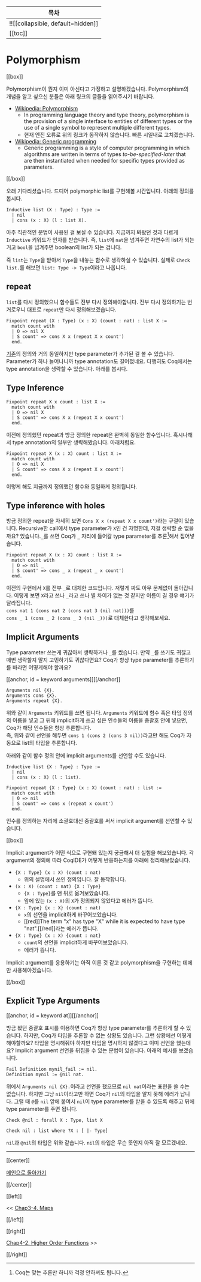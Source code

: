 | 목차 |
|-------------------|
|!![[collapsible, default=hidden]]  |
|[[toc]]|

# Polymorphism

[[box]]

Polymorphism이 뭔지 이미 아신다고 가정하고 설명하겠습니다. Polymorphism의 개념을 알고 싶으신 분들은 아래 링크의 글들을 읽어주시기 바랍니다.

- [Wikipedia: Polymorphism](https://en.wikipedia.org/wiki/Polymorphism_(computer_science))
  - In programming language theory and type theory, polymorphism is the provision of a single interface to entities of different types or the use of a single symbol to represent multiple different types.
  - 현재 엔진 오류로 위의 링크가 동작하지 않습니다. 빠른 시일내로 고치겠습니다.
- [Wikipedia: Generic programming](https://en.wikipedia.org/wiki/Generic_programming)
  - Generic programming is a style of computer programming in which algorithms are written in terms of types *to-be-specified-later* that are then instantiated when needed for specific types provided as parameters.

[[/box]]

오래 기다리셨습니다. 드디어 polymorphic list를 구현해볼 시간입니다. 아래의 정의를 봅시다.

```coq, line_num
Inductive list (X : Type) : Type :=
  | nil
  | cons (x : X) (l : list X).
```

아주 직관적인 문법이 사용된 걸 보실 수 있습니다. 지금까지 봐왔던 것과 다르게 `Inductive` 키워드가 인자를 받습니다. 즉, `list`에 `nat`을 넘겨주면 자연수의 list가 되는 거고 `bool`을 넘겨주면 boolean의 list가 되는 겁니다.

즉 `list`는 `Type`을 받아서 `Type`을 내놓는 함수로 생각하실 수 있습니다. 실제로 `Check list.`를 해보면 `list: Type -> Type`이라고 나옵니다.

## repeat

`list`를 다시 정의했으니 함수들도 전부 다시 정의해야합니다. 전부 다시 정의하기는 번거로우니 대표로 `repeat`만 다시 정의해보겠습니다.

```coq, line_num
Fixpoint repeat (X : Type) (x : X) (count : nat) : list X :=
  match count with
  | O => nil X
  | S count' => cons X x (repeat X x count')
  end.
```

[기존](Chap3-2.html#definitionrepeat)의 정의와 거의 동일하지만 type parameter가 추가된 걸 볼 수 있습니다. Parameter가 하나 늘어나니까 type annotation도 길어졌네요. 다행히도 Coq에서는 type annotation을 생략할 수 있습니다. 아래를 봅시다.

## Type Inference

```coq, line_num
Fixpoint repeat X x count : list X :=
  match count with
  | O => nil X
  | S count' => cons X x (repeat X x count')
  end.
```

이전에 정의했던 repeat과 방금 정의한 repeat은 완벽히 동일한 함수입니다. 혹시나해서 type annotation의 일부만 생략해봤습니다. 아래처럼요.

```coq, line_num
Fixpoint repeat X (x : X) count : list X :=
  match count with
  | O => nil X
  | S count' => cons X x (repeat X x count')
  end.
```

이렇게 해도 지금까지 정의했던 함수와 동일하게 정의됩니다.

## Type inference with holes

방금 정의한 repeat을 자세히 보면 `Cons X x (repeat X x count')`라는 구절이 있습니다. Recursive한 call에서 type parameter가 `X`인 건 자명한데, 저걸 생략할 순 없을까요? 있습니다.`_`를 쓰면 Coq가 `_` 자리에 들어갈 type parameter를 추론[^chch]해서 집어넣습니다.

[^chch]: Coq는 맞는 추론만 하니까 걱정 안하셔도 됩니다.

```coq, line_num
Fixpoint repeat X (x : X) count : list X :=
  match count with
  | O => nil _
  | S count' => cons _ x (repeat _ x count')
  end.
```

이전의 구현에서 `X`를 전부 `_`로 대체한 코드입니다. 저렇게 짜도 아무 문제없이 돌아갑니다. 이렇게 보면 `X`라고 쓰나 `_`라고 쓰나 별 차이가 없는 것 같지만 이름이 길 경우 얘기가 달라집니다.\
`cons nat 1 (cons nat 2 (cons nat 3 (nil nat)))`를\
`cons _ 1 (cons _ 2 (cons _ 3 (nil _)))`로 대체한다고 생각해보세요.

## Implicit Arguments

Type parameter 쓰는게 귀찮아서 생략하거나 `_`를 썼습니다. 만약 `_`를 쓰기도 귀찮고 매번 생략할지 말지 고민하기도 귀찮다면요? Coq가 항상 type parameter를 추론하기를 바라면 어떻게해야 할까요?

[[anchor, id = keyword arguments]][[/anchor]]

```coq, line_num
Arguments nil {X}.
Arguments cons {X}.
Arguments repeat {X}.
```

위와 같이 `Arguments` 키워드를 쓰면 됩니다. `Arguments` 키워드에 함수 혹은 타입 정의의 이름을 넣고 그 뒤에 implicit하게 쓰고 싶은 인수들의 이름을 중괄호 안에 넣으면, Coq가 해당 인수들은 항상 추론합니다.\
즉, 위와 같이 선언을 해두면 `cons 1 (cons 2 (cons 3 nil))`라고만 해도 Coq가 자동으로 list의 타입을 추론합니다.

아래와 같이 함수 정의 안에 implicit arguments를 선언할 수도 있습니다.

```coq, line_num
Inductive list {X : Type} : Type :=
  | nil
  | cons (x : X) (l : list).

Fixpoint repeat {X : Type} (x : X) (count : nat) : list :=
  match count with
  | 0 => nil
  | S count' => cons x (repeat x count')
  end.
```

인수를 정의하는 자리에 소괄호대신 중괄호를 써서 implicit argument를 선언할 수 있습니다.

[[box]]

Implicit argument가 어떤 식으로 구현돼 있는지 궁금해서 더 실험을 해보았습니다. 각 argument의 정의에 따라 CoqIDE가 어떻게 반응하는지를 아래에 정리해보았습니다.

- `{X : Type} (x : X) (count : nat)`
  - 위의 설명에서 쓰인 정의입니다. 잘 동작합니다.
- `(x : X) (count : nat) {X : Type}`
  - `{X : Type}`를 맨 뒤로 옮겨보았습니다.
  - 앞에 있는 `(x : X)`의 `X`가 정의되지 않았다고 에러가 뜹니다.
- `{X : Type} {x : X} (count : nat)`
  - `x`의 선언을 implicit하게 바꾸어보았습니다.
  -  [[red]]The term "x" has type "X" while it is expected to have type "nat".[[/red]]라는 에러가 뜹니다.
- `{X : Type} (x : X) {count : nat}`
  - `count`의 선언을 implicit하게 바꾸어보았습니다.
  - 에러가 뜹니다.

Implicit argument를 응용하기는 아직 이른 것 같고 polymorphism을 구현하는 데에만 사용해야겠습니다.

[[/box]]

## Explicit Type Arguments

[[anchor, id = keyword at]][[/anchor]]

방금 봤던 중괄호 표시를 이용하면 Coq가 항상 type parameter를 추론하게 할 수 있습니다. 하지만, Coq가 타입을 추론할 수 없는 상황도 있습니다. 그런 상황에선 어떻게 해야할까요? 타입을 명시해줘야 하지만 타입을 명시하지 않겠다고 이미 선언을 했는데요? Implicit argument 선언을 뒤집을 수 있는 문법이 있습니다. 아래의 예시를 보겠습니다.

```coq, line_num
Fail Definition mynil_fail := nil.
Definition mynil := @nil nat.
```

위에서 `Arguments nil {X}.`이라고 선언을 했으므로 `nil nat`이라는 표현을 쓸 수는 없습니다. 하지만 그냥 `nil`이라고만 하면 Coq가 `nil`의 타입을 알지 못해 에러가 납니다. 그럴 때 `@`를 `nil` 앞에 붙여서 `nil`이 type parameter를 받을 수 있도록 해주고 뒤에 type parameter를 주면 됩니다.

```coq, line_num
Check @nil : forall X : Type, list X

Check nil : list where ?X : [ |- Type]
```

`nil`과 `@nil`의 타입은 위와 같습니다. `nil`의 타입은 무슨 뜻인지 아직 잘 모르겠네요.

---

[[center]]

[메인으로 돌아가기](index.html)

[[/center]]

[[left]]

<< [Chap3-4. Maps](Chap3-4.html)

[[/left]]

[[right]]

[Chap4-2. Higher Order Functions](Chap4-2.html) >>

[[/right]]